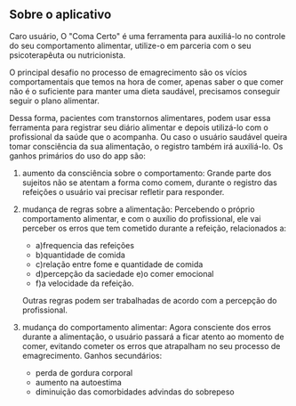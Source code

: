 ## Sobre o aplicativo

Caro usuário,
O "Coma Certo" é uma ferramenta para auxiliá-lo no controle do seu comportamento alimentar, 
utilize-o em parceria com o seu psicoterapêuta ou nutricionista.

O principal desafio no processo de emagrecimento são os vícios comportamentais que temos na hora de comer, apenas saber o que comer não é o suficiente para manter uma dieta saudável, precisamos conseguir seguir o plano alimentar.

Dessa forma, pacientes com transtornos alimentares, podem usar essa ferramenta para registrar seu diário alimentar e depois utilizá-lo com o profissional da saúde que o acompanha. Ou caso o usuário saudável queira tomar consciência da sua alimentação, o registro também irá auxiliá-lo.
Os ganhos primários do uso do app são:

1. aumento da consciência sobre o comportamento: Grande parte dos sujeitos não se atentam a forma como comem, durante o registro das refeições o usuário vai precisar refletir para responder.
   
2. mudança de regras sobre a alimentação: Percebendo o próprio comportamento alimentar, e com o auxílio do profissional, ele vai perceber os erros que tem cometido durante a refeição, relacionados a:
   
    * a)frequencia das refeições 
    * b)quantidade de comida
    * c)relação entre fome e quantidade de comida
    * d)percepção da saciedade e)o comer emocional 
    * f)a velocidade da refeição. 

    Outras regras podem ser trabalhadas de acordo com a percepção do profissional.
    
3. mudança do comportamento alimentar: Agora consciente dos erros durante a alimentação, o usuário passará a ficar atento ao momento de comer, evitando cometer os erros que atrapalham no seu processo de emagrecimento.
Ganhos secundários:

    - perda de gordura corporal
    - aumento na autoestima
    - diminuição das comorbidades advindas do sobrepeso

